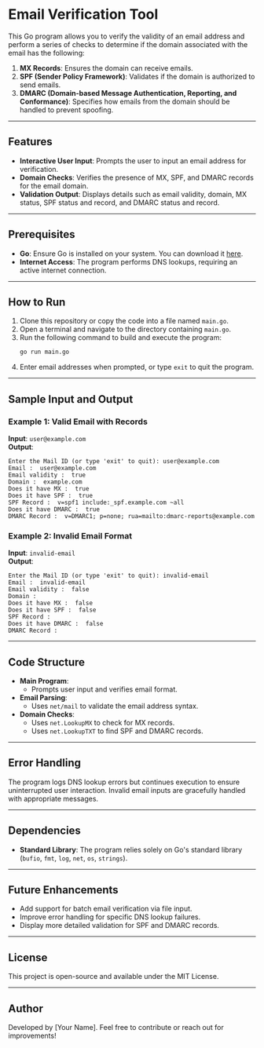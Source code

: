 # Email Verification Tool

This Go program allows you to verify the validity of an email address and perform a series of checks to determine if the domain associated with the email has the following:

1. **MX Records**: Ensures the domain can receive emails.
2. **SPF (Sender Policy Framework)**: Validates if the domain is authorized to send emails.
3. **DMARC (Domain-based Message Authentication, Reporting, and Conformance)**: Specifies how emails from the domain should be handled to prevent spoofing.

---

## Features

- **Interactive User Input**: Prompts the user to input an email address for verification.
- **Domain Checks**: Verifies the presence of MX, SPF, and DMARC records for the email domain.
- **Validation Output**: Displays details such as email validity, domain, MX status, SPF status and record, and DMARC status and record.

---

## Prerequisites

- **Go**: Ensure Go is installed on your system. You can download it [here](https://golang.org/dl/).
- **Internet Access**: The program performs DNS lookups, requiring an active internet connection.

---

## How to Run

1. Clone this repository or copy the code into a file named `main.go`.
2. Open a terminal and navigate to the directory containing `main.go`.
3. Run the following command to build and execute the program:
   ```bash
   go run main.go
   ```
4. Enter email addresses when prompted, or type `exit` to quit the program.

---

## Sample Input and Output

### Example 1: Valid Email with Records
**Input**: `user@example.com`  
**Output**:
```
Enter the Mail ID (or type 'exit' to quit): user@example.com
Email :  user@example.com
Email validity :  true
Domain :  example.com
Does it have MX :  true
Does it have SPF :  true
SPF Record :  v=spf1 include:_spf.example.com ~all
Does it have DMARC :  true
DMARC Record :  v=DMARC1; p=none; rua=mailto:dmarc-reports@example.com
```

### Example 2: Invalid Email Format
**Input**: `invalid-email`  
**Output**:
```
Enter the Mail ID (or type 'exit' to quit): invalid-email
Email :  invalid-email
Email validity :  false
Domain :  
Does it have MX :  false
Does it have SPF :  false
SPF Record :  
Does it have DMARC :  false
DMARC Record :  
```

---

## Code Structure

- **Main Program**:
  - Prompts user input and verifies email format.
- **Email Parsing**:
  - Uses `net/mail` to validate the email address syntax.
- **Domain Checks**:
  - Uses `net.LookupMX` to check for MX records.
  - Uses `net.LookupTXT` to find SPF and DMARC records.

---

## Error Handling

The program logs DNS lookup errors but continues execution to ensure uninterrupted user interaction. Invalid email inputs are gracefully handled with appropriate messages.

---

## Dependencies

- **Standard Library**: The program relies solely on Go's standard library (`bufio`, `fmt`, `log`, `net`, `os`, `strings`).

---

## Future Enhancements

- Add support for batch email verification via file input.
- Improve error handling for specific DNS lookup failures.
- Display more detailed validation for SPF and DMARC records.

---

## License

This project is open-source and available under the MIT License.

---

## Author

Developed by [Your Name]. Feel free to contribute or reach out for improvements!
